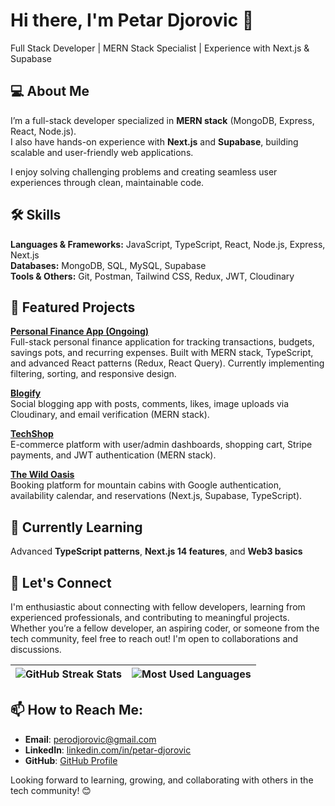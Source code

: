 # Hi there, I'm Petar Djorovic 👋
Full Stack Developer | MERN Stack Specialist | Experience with Next.js & Supabase

## 💻 About Me
I’m a full-stack developer specialized in **MERN stack** (MongoDB, Express, React, Node.js).  
I also have hands-on experience with **Next.js** and **Supabase**, building scalable and user-friendly web applications.  

I enjoy solving challenging problems and creating seamless user experiences through clean, maintainable code.

## 🛠️ Skills
**Languages & Frameworks:** JavaScript, TypeScript, React, Node.js, Express, Next.js  
**Databases:** MongoDB, SQL, MySQL, Supabase  
**Tools & Others:** Git, Postman, Tailwind CSS, Redux, JWT, Cloudinary  

## 🚀 Featured Projects
**[Personal Finance App (Ongoing)](https://github.com/petardjorovic/financeApp)**  
Full-stack personal finance application for tracking transactions, budgets, savings pots, and recurring expenses. Built with MERN stack, TypeScript, and advanced React patterns (Redux, React Query). Currently implementing filtering, sorting, and responsive design.

 **[Blogify](https://github.com/petardjorovic/My-social-network)**  
Social blogging app with posts, comments, likes, image uploads via Cloudinary, and email verification (MERN stack).  

**[TechShop](https://github.com/petardjorovic/FullStackMyWebShop)**  
E-commerce platform with user/admin dashboards, shopping cart, Stripe payments, and JWT authentication (MERN stack).  

**[The Wild Oasis](https://github.com/petardjorovic/BookingsProjectNext)**  
Booking platform for mountain cabins with Google authentication, availability calendar, and reservations (Next.js, Supabase, TypeScript). 

## 🎯 Currently Learning
Advanced **TypeScript patterns**, **Next.js 14 features**, and **Web3 basics**  

## 🚀 Let's Connect
I'm enthusiastic about connecting with fellow developers, learning from experienced professionals, and contributing to meaningful projects. Whether you’re a fellow developer, an aspiring coder, or someone from the tech community, feel free to reach out! I'm open to collaborations and discussions.

|  ![GitHub Streak Stats](https://github-readme-streak-stats.herokuapp.com/?user=petardjorovic) | ![Most Used Languages](https://github-readme-stats.vercel.app/api/top-langs/?username=petardjorovic&layout=compact&langs_count=5) |
|---|---|


## 📫 How to Reach Me:
- **Email**: [perodjorovic@gmail.com](mailto:perodjorovic@gmail.com)
- **LinkedIn**: [linkedin.com/in/petar-djorovic](https://www.linkedin.com/in/petar-djorovic)  
- **GitHub**: [GitHub Profile](https://github.com/petardjorovic)


Looking forward to learning, growing, and collaborating with others in the tech community! 😊

